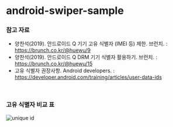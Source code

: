 # android-swiper-sample


### 참고 자료 
* 양찬석(2019). 안드로이드 Q 기기 고유 식별자 (IMEI 등) 제한. 브런치. : https://brunch.co.kr/@huewu/9 
* 양찬석(2019). 안드로이드 Q DRM 기기 식별자 활용하기. 브런치. : https://brunch.co.kr/@huewu/15
* 고유 식별자 권장사항. Android developers. : https://developer.android.com/training/articles/user-data-ids

<br>

### 고유 식별자 비교 표 

![unique id](https://user-images.githubusercontent.com/50819260/103494322-a7e8e700-4e79-11eb-8c12-843d4a591126.png)
